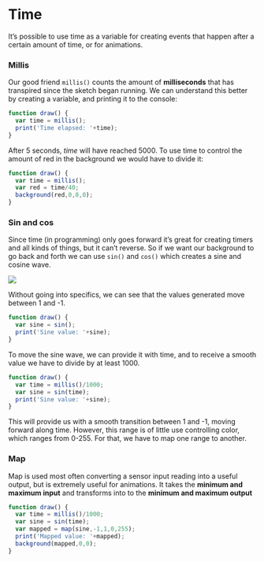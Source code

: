 # Time

It’s possible to use time as a variable for creating events that happen after a certain amount of time, or for animations.

### Millis

Our good friend  `millis()` counts the amount of **milliseconds** that has transpired since the sketch began running. We can understand this better by creating a variable, and printing it to the console:

```javascript
function draw() {
  var time = millis();
  print('Time elapsed: '+time);
}
```

After 5 seconds, _time_  will have reached 5000. To use time to control the amount of red in the background we would have to divide it:

```javascript
function draw() {
  var time = millis();
  var red = time/40;
  background(red,0,0,0);
}
```

### Sin and cos

Since time \(in programming\) only goes forward it’s great for creating timers and all kinds of things, but it can’t reverse. So if we want our background to go back and forth we can use `sin()` and `cos()` which creates a sine and cosine wave.

![](https://lh3.googleusercontent.com/e-BDb0YwSPabn_2B5TgoKADAIPg6riF8YJNRPPFBdxQULQ68bRMJdlbJqQjAtrUlqAunOrBqZt7j7ReHUzGi45uM2n2PiOz8MfK6Bd4TBCt04Wwt_plugKpSEjWQLvtWrMEyoLkNOsw)

Without going into specifics, we can see that the values generated move between 1 and -1.

```javascript
function draw() {
  var sine = sin();
  print('Sine value: '+sine);
}
```

To move the sine wave, we can provide it with time, and to receive a smooth value we have to divide by at least 1000.

```javascript
function draw() {
  var time = millis()/1000;
  var sine = sin(time);
  print('Sine value: '+sine);
}
```

This will provide us with a smooth transition between 1 and -1, moving forward along time. However, this range is of little use controlling color, which ranges from 0-255. For that, we have to map one range to another.

### Map

Map is used most often converting a sensor input reading into a useful output, but is extremely useful for animations. It takes the **minimum and maximum input** and transforms into to the **minimum and maximum output**

```javascript
function draw() {
  var time = millis()/1000;
  var sine = sin(time);
  var mapped = map(sine,-1,1,0,255);
  print('Mapped value: '+mapped);
  background(mapped,0,0);
}
```

